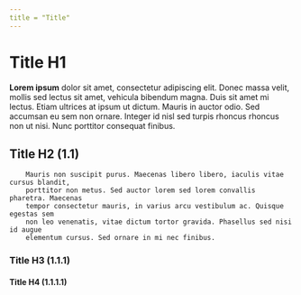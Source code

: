 ```yaml
---
title = "Title"
---
```


# Title H1
**Lorem ipsum** dolor sit amet, consectetur adipiscing elit.
        Donec massa velit, mollis sed lectus sit amet, vehicula bibendum magna.
        Duis sit amet mi lectus. Etiam ultrices at ipsum ut dictum. Mauris in auctor odio.
        Sed accumsan eu sem non ornare. Integer id nisl sed turpis rhoncus rhoncus non ut nisi.
        Nunc porttitor consequat finibus.
    
## Title H2 (1.1)

        Mauris non suscipit purus. Maecenas libero libero, iaculis vitae cursus blandit,
        porttitor non metus. Sed auctor lorem sed lorem convallis pharetra. Maecenas
        tempor consectetur mauris, in varius arcu vestibulum ac. Quisque egestas sem
        non leo venenatis, vitae dictum tortor gravida. Phasellus sed nisi id augue
        elementum cursus. Sed ornare in mi nec finibus.
        
### Title H3 (1.1.1)

#### Title H4 (1.1.1.1)
